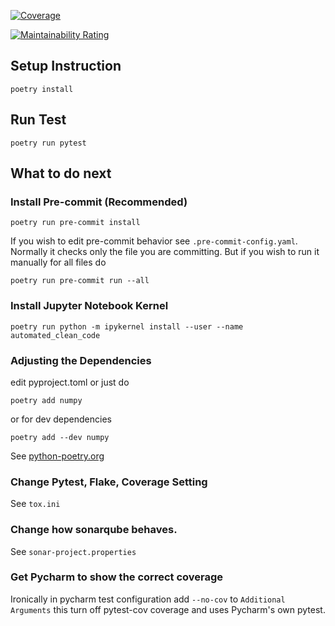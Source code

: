 [![Coverage](https://sonarcloud.io/api/project_badges/measure?project=Andrew-Stuber_automated-clean-code&metric=coverage)](https://sonarcloud.io/summary/new_code?id=Andrew-Stuber_automated-clean-code)

[![Maintainability Rating](https://sonarcloud.io/api/project_badges/measure?project=Andrew-Stuber_automated-clean-code&metric=sqale_rating)](https://sonarcloud.io/summary/new_code?id=Andrew-Stuber_automated-clean-code)
## Setup Instruction
```
poetry install
```

## Run Test
```
poetry run pytest
```

## What to do next

### Install Pre-commit (Recommended)
```
poetry run pre-commit install
```
If you wish to edit pre-commit behavior see ```.pre-commit-config.yaml```.
Normally it checks only the file you are committing. But if you wish to run it manually for all files do
```
poetry run pre-commit run --all
```

### Install Jupyter Notebook Kernel
```
poetry run python -m ipykernel install --user --name automated_clean_code
```

### Adjusting the Dependencies
edit pyproject.toml or just do
```
poetry add numpy
```
or for dev dependencies
```
poetry add --dev numpy
```
See [python-poetry.org](https://python-poetry.org/)

### Change Pytest, Flake, Coverage Setting
See ```tox.ini```

### Change how sonarqube behaves.
See ```sonar-project.properties```

### Get Pycharm to show the correct coverage
Ironically in pycharm test configuration add `--no-cov` to `Additional Arguments` this turn off pytest-cov coverage and uses Pycharm's own pytest.
